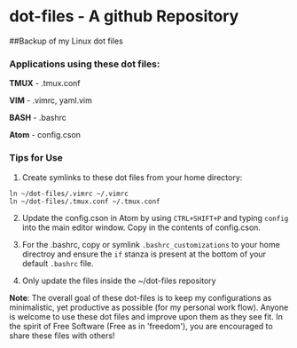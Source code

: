 # dot-files - A github Repository
##Backup of my Linux dot files

### Applications using these dot files:

**TMUX** - .tmux.conf

**VIM** - .vimrc, yaml.vim

**BASH** - .bashrc

**Atom** - config.cson

### Tips for Use
1) Create symlinks to these dot files from your home directory:

```
ln ~/dot-files/.vimrc ~/.vimrc
ln ~/dot-files/.tmux.conf ~/.tmux.conf
```
2) Update the config.cson in Atom by using `CTRL+SHIFT+P` and typing `config` into the main editor window. Copy in the contents of config.cson.

3) For the .bashrc, copy or symlink `.bashrc_customizations` to your home directroy and ensure the `if` stanza is present at the bottom of your default `.bashrc` file.

3) Only update the files inside the ~/dot-files repository


**Note**: The overall goal of these dot-files is to keep my configurations as minimalistic, yet productive as possible (for my personal work flow). Anyone is welcome to use these dot files and improve upon them as they see fit. In the spirit of Free Software (Free as in 'freedom'), you are encouraged to share these files with others!
